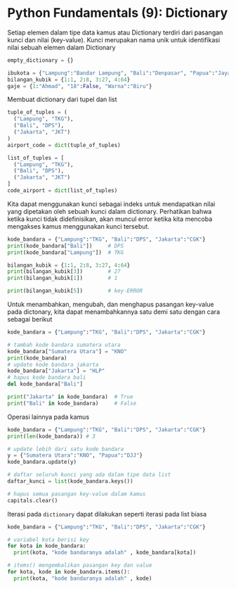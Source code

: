 # Python Fundamentals (9): Dictionary

Setiap elemen dalam tipe data kamus atau Dictionary terdiri dari pasangan kunci dan nilai (key-value). Kunci merupakan nama unik untuk identifikasi nilai sebuah elemen dalam Dictionary

```Python
empty_dictionary = {}

ibukota = {"Lampung":"Bandar Lampung", "Bali":"Denpasar", "Papua":"Jayapura"}
bilangan_kubik = {1:1, 2:8, 3:27, 4:64}
gaje = {1:"Ahmad", "18":False, "Warna":"Biru"}
```

Membuat dictionary dari tupel dan list

```Python
tuple_of_tuples = (
  ("Lampung", "TKG"),
  ("Bali", "DPS"),
  ("Jakarta", "JKT")
)
airport_code = dict(tuple_of_tuples)

list_of_tuples = [
  ("Lampung", "TKG"),
  ("Bali", "DPS"),
  ("Jakarta", "JKT")
]
code_airport = dict(list_of_tuples)
```

Kita dapat menggunakan kunci sebagai indeks untuk mendapatkan nilai yang dipetakan oleh sebuah kunci dalam dictionary. Perhatikan bahwa ketika kunci tidak didefinisikan, akan muncul error ketika kita mencoba mengakses kamus menggunakan kunci tersebut.

```Python
kode_bandara = {"Lampung":"TKG", "Bali":"DPS", "Jakarta":"CGK"} 
print(kode_bandara["Bali"])     # DPS
print(kode_bandara["Lampung"])  # TKG

bilangan_kubik = {1:1, 2:8, 3:27, 4:64} 
print(bilangan_kubik[3])        # 27
print(bilangan_kubik[1])        # 1

print(bilangan_kubik[5])        # key-ERROR
```

Untuk menambahkan, mengubah, dan menghapus pasangan key-value pada dictonary, kita dapat menambahkannya satu demi satu dengan cara sebagai berikut

```Python
kode_bandara = {"Lampung":"TKG", "Bali":"DPS", "Jakarta":"CGK"} 

# tambah kode bandara sumatera utara
kode_bandara["Sumatera Utara"] = "KNO"
print(kode_bandara)
# update kode bandara jakarta
kode_bandara["Jakarta"] = "HLP"
# hapus kode bandara bali
del kode_bandara["Bali"]

print("Jakarta" in kode_bandara)  # True
print("Bali" in kode_bandara)     # False
```

Operasi lainnya pada kamus

```Python
kode_bandara = {"Lampung":"TKG", "Bali":"DPS", "Jakarta":"CGK"} 
print(len(kode_bandara)) # 3

# update lebih dari satu kode bandara
y = {"Sumatera Utara":"KNO", "Papua":"DJJ"}
kode_bandara.update(y)

# daftar seluruh kunci yang ada dalam tipe data list
daftar_kunci = list(kode_bandara.keys())

# hapus semua pasangan key-value dalam kamus
capitals.clear()
```

Iterasi pada `dictionary` dapat dilakukan seperti iterasi pada list biasa

```Python
kode_bandara = {"Lampung":"TKG", "Bali":"DPS", "Jakarta":"CGK"}

# variabel kota berisi key
for kota in kode_bandara:
  print(kota, "kode bandaranya adalah" , kode_bandara[kota])

# items() mengembalikan pasangan key dan value
for kota, kode in kode_bandara.items():
  print(kota, "kode bandaranya adalah" , kode)
```

